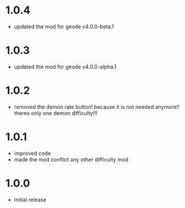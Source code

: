 # 1.0.4
- updated the mod for geode v4.0.0-beta.1

# 1.0.3
- updated the mod for geode v4.0.0-alpha.1

# 1.0.2
- removed the demon rate button! because it is not needed anymore!! theres only one demon difficulty!!!

# 1.0.1
- improved code
- made the mod conflict any other difficulty mod

# 1.0.0
- initial release
